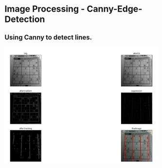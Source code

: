 # Image Processing - Canny-Edge-Detection
## Using Canny to detect lines.
![alt text](https://github.com/AmitaiBiton/Canny-Edge-Detection-Image-Processing/blob/main/canny.png) 
